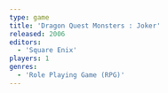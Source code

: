 ```yaml
---
type: game
title: 'Dragon Quest Monsters : Joker'
released: 2006
editors: 
  - 'Square Enix'
players: 1
genres:
  - 'Role Playing Game (RPG)'
---
```

